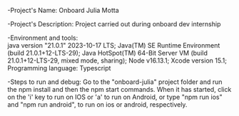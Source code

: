 -Project's Name: Onboard Julia Motta

-Project's Description: Project carried out during onboard dev internship

-Environment and tools:  
    java version "21.0.1" 2023-10-17 LTS; 
    Java(TM) SE Runtime Environment (build 21.0.1+12-LTS-29); 
    Java HotSpot(TM) 64-Bit Server VM (build 21.0.1+12-LTS-29, mixed mode, sharing); 
    Node v16.13.1; 
    Xcode version 15.1;
    Programming language: Typescript 

-Steps to run and debug: Go to the "onboard-julia" project folder and run the npm install and then the npm start commands. When it has started, click on the 'i' key to run on IOS or 'a' to run on Android, or type "npm run ios" and "npm run android", to run on ios or android, respectively.
